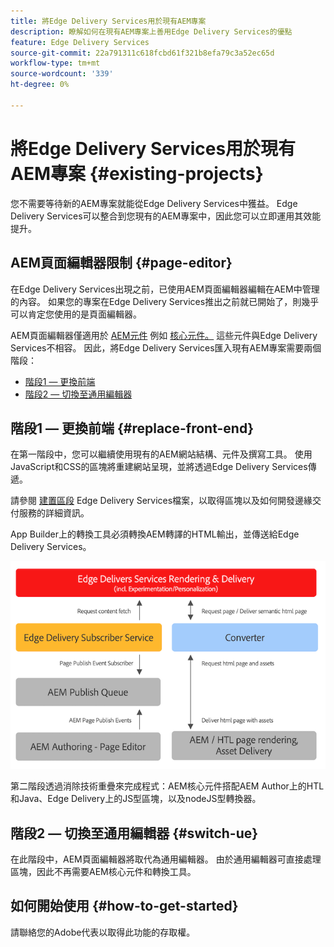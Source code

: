 ```yaml
---
title: 將Edge Delivery Services用於現有AEM專案
description: 瞭解如何在現有AEM專案上善用Edge Delivery Services的優點
feature: Edge Delivery Services
source-git-commit: 22a791311c618fcbd61f321b8efa79c3a52ec65d
workflow-type: tm+mt
source-wordcount: '339'
ht-degree: 0%

---
```



# 將Edge Delivery Services用於現有AEM專案 {#existing-projects}

您不需要等待新的AEM專案就能從Edge Delivery Services中獲益。 Edge Delivery Services可以整合到您現有的AEM專案中，因此您可以立即運用其效能提升。

## AEM頁面編輯器限制 {#page-editor}

在Edge Delivery Services出現之前，已使用AEM頁面編輯器編輯在AEM中管理的內容。 如果您的專案在Edge Delivery Services推出之前就已開始了，則幾乎可以肯定您使用的是頁面編輯器。

AEM頁面編輯器僅適用於 [AEM元件](/help/implementing/developing/components/overview.md) 例如 [核心元件。](https://experienceleague.adobe.com/docs/experience-manager-core-components/using/introduction.html) 這些元件與Edge Delivery Services不相容。 因此，將Edge Delivery Services匯入現有AEM專案需要兩個階段：

* [階段1 — 更換前端](#replace-front-end)
* [階段2 — 切換至通用編輯器](#switch-ue)

## 階段1 — 更換前端 {#replace-front-end}

在第一階段中，您可以繼續使用現有的AEM網站結構、元件及撰寫工具。 使用JavaScript和CSS的區塊將重建網站呈現，並將透過Edge Delivery Services傳遞。

請參閱 [建置區段](/help/edge/developer/block-collection.md) Edge Delivery Services檔案，以取得區塊以及如何開發邊緣交付服務的詳細資訊。

App Builder上的轉換工具必須轉換AEM轉譯的HTML輸出，並傳送給Edge Delivery Services。

![發佈流程中的內容轉換器](assets/content-converter.png)

第二階段透過消除技術重疊來完成程式：AEM核心元件搭配AEM Author上的HTL和Java、Edge Delivery上的JS型區塊，以及nodeJS型轉換器。

## 階段2 — 切換至通用編輯器 {#switch-ue}

在此階段中，AEM頁面編輯器將取代為通用編輯器。 由於通用編輯器可直接處理區塊，因此不再需要AEM核心元件和轉換工具。

## 如何開始使用 {#how-to-get-started}

請聯絡您的Adobe代表以取得此功能的存取權。
